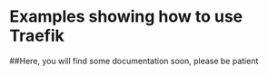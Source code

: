# Examples showing how to use Traefik 
##Here, you will find some documentation soon, please be patient
